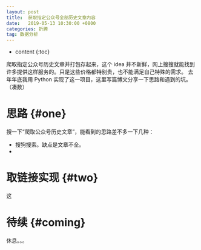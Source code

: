 ```yaml
---
layout: post
title:  获取指定公众号全部历史文章内容
date:   2019-05-13 10:30:00 +0800
categories: 折腾
tag: 数据分析
---
```


* content
{:toc}


爬取指定公众号历史文章并打包存起来，这个 idea 并不新鲜，网上搜搜就能找到许多提供这样服务的。只是这些价格都特别贵，也不能满足自己特殊的需求。
去年年底我用 Python 实现了这一项目，这里写篇博文分享一下思路和遇到的坑。（凑数）



思路			{#one}
====================================

搜一下“爬取公众号历史文章”，能看到的思路差不多一下几种：
+ 搜狗搜索。缺点是文章不全。
+ 




取链接实现			{#two}
====================================
这




待续			{#coming}
====================================

休息。。。